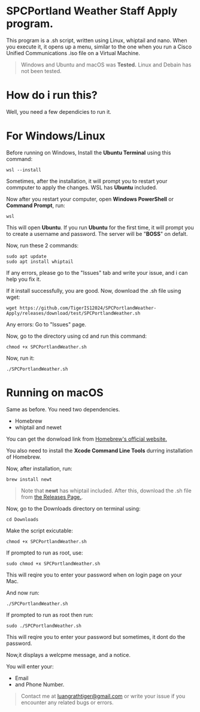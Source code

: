 # SPCPortland Weather Staff Apply program.

This program is a .sh script, written using Linux, whiptail and nano.  When you execute it, it opens up a menu, similar to the one when you run a Cisco Unified Communications .iso file on a Virtual Machine. 

> Windows and Ubuntu and macOS was **Tested.** Linux and Debain has not been tested.


# How do i run this?

Well, you need a few dependicies to run it. 

# For Windows/Linux
Before running on Windows, Install the **Ubuntu Terminal** using this command:

```
wsl --install
```
Sometimes, after the installation, it will prompt you to restart your commputer to apply the changes. WSL has **Ubuntu** included.

Now after you restart your computer, open **Windows PowerShell** or **Command Prompt**,  run:

```
wsl
```
This will open **Ubuntu**. If you run **Ubuntu** for the first time, it will prompt you to create a username and password. The server will be "**BOSS**" on defalt.

Now, run these 2 commands:
```
sudo apt update
sudo apt install whiptail
```

If any errors, please go to the "Issues" tab and write your issue, and i can help you fix it.

If it install successfully, you are good. Now, download the .sh file using wget:
```
wget https://github.com/TigerIS12024/SPCPortlandWeather-Apply/releases/download/test/SPCPortlandWeather.sh

```

Any errors: Go to "Issues" page.

Now, go to the directory using cd and run this command:
```
chmod +x SPCPortlandWeather.sh
```

Now, run it:

```
./SPCPortlandWeather.sh
```

# Running on macOS

Same as before. You need two dependencies.

- Homebrew
- whiptail and newet

You can get the donwload link from [Homebrew's official website.](https://brew.sh)


You also need to install the **Xcode Command Line Tools** durring installation of Homebrew.

Now, after installation, run:
```
brew install newt
```
> Note that **newt** has whiptail included.
After this, download the .sh file from [the Releases Page.](https://github.com/TigerIS12024/SPCPortlandWeather-Apply/releases/tag/test).

Now,  go to the Downloads directory on terminal using:
```
cd Downloads
```

Make the script exicutable:
```
chmod +x SPCPortlandWeather.sh
```

If prompted to run as root, use:
```
sudo chmod +x SPCPortlandWeather.sh
```

This will reqire you to enter your password when on login page on your Mac.

And now run:

```
./SPCPortlandWeather.sh

```

If prompted to run as root then run:

```
sudo ./SPCPortlandWeather.sh
```
This will reqire you to enter your password but sometimes, it dont do the password.

Now,it displays a welcpme message, and a notice.  

You will enter your:

- Email
- and Phone Number.


> Contact me at luangrathtiger@gmail.com or write your issue if you encounter any related bugs or errors.



